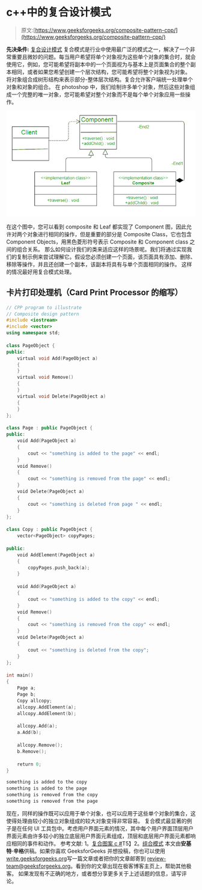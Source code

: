 # c++中的复合设计模式

> 原文:[https://www.geeksforgeeks.org/composite-pattern-cpp/](https://www.geeksforgeeks.org/composite-pattern-cpp/)

**先决条件:** [复合设计模式](https://www.geeksforgeeks.org/composite-design-pattern/)
复合模式是行业中使用最广泛的模式之一，解决了一个非常重要且微妙的问题。每当用户希望将单个对象视为这些单个对象的集合时，就会使用它，例如，您可能希望将副本中的一个页面视为与基本上是页面集合的整个副本相同，或者如果您希望创建一个层次结构，您可能希望将整个对象视为对象。
将对象组合成树形结构来表示部分-整体层次结构。复合允许客户端统一处理单个对象和对象的组合。
在 photoshop 中，我们绘制许多单个对象，然后这些对象组成一个完整的唯一对象，您可能希望对整个对象而不是每个单个对象应用一些操作。

![](img/169f0a36a9cfc2814426f6afd99dc5f5.png)

在这个图中，您可以看到 composite 和 Leaf 都实现了 Component 图，因此允许对两个对象进行相同的操作，但是重要的部分是 Composite Class，它也包含 Component Objects，用黑色菱形符号表示 Composite 和 Component class 之间的组合关系。
那么如何设计我们的类来适应这样的场景呢。我们将通过实现我们的复制示例来尝试理解它。假设您必须创建一个页面，该页面具有添加、删除、移除等操作，并且还创建一个副本，该副本将具有与单个页面相同的操作。
这样的情况最好用复合模式处理。

## 卡片打印处理机（Card Print Processor 的缩写）

```cpp
// CPP program to illustrate
// Composite design pattern
#include <iostream>
#include <vector>
using namespace std;

class PageObject {
public:
    virtual void Add(PageObject a)
    {
    }
    virtual void Remove()
    {
    }
    virtual void Delete(PageObject a)
    {
    }
};

class Page : public PageObject {
public:
    void Add(PageObject a)
    {
        cout << "something is added to the page" << endl;
    }
    void Remove()
    {
        cout << "something is removed from the page" << endl;
    }
    void Delete(PageObject a)
    {
        cout << "something is deleted from page " << endl;
    }
};

class Copy : public PageObject {
    vector<PageObject> copyPages;

public:
    void AddElement(PageObject a)
    {
        copyPages.push_back(a);
    }

    void Add(PageObject a)
    {
        cout << "something is added to the copy" << endl;
    }
    void Remove()
    {
        cout << "something is removed from the copy" << endl;
    }
    void Delete(PageObject a)
    {
        cout << "something is deleted from the copy";
    }
};

int main()
{
    Page a;
    Page b;
    Copy allcopy;
    allcopy.AddElement(a);
    allcopy.AddElement(b);

    allcopy.Add(a);
    a.Add(b);

    allcopy.Remove();
    b.Remove();

    return 0;
}
```

```cpp
something is added to the copy
something is added to the page
something is removed from the copy
something is removed from the page
```

现在，同样的操作既可以应用于单个对象，也可以应用于这些单个对象的集合，这使得处理由较小的独立对象组成的较大对象变得非常容易。
复合模式最显著的例子是在任何 UI 工具包中。考虑用户界面元素的情况，其中每个用户界面顶层用户界面元素由许多较小的独立底层用户界面元素组成，顶层和底层用户界面元素都响应相同的事件和动作。
参考文献:
1。[复合图案 c #](http://www.c-sharpcorner.com/article/composite-patterns-in-C-Sharp/)T5】2。[组合模式](https://www.codeproject.com/Articles/185797/Composite-Design-Pattern)
本文由**安基特·辛格**供稿。如果你喜欢 GeeksforGeeks 并想投稿，你也可以使用[write.geeksforgeeks.org](https://write.geeksforgeeks.org)写一篇文章或者把你的文章邮寄到 review-team@geeksforgeeks.org。看到你的文章出现在极客博客主页上，帮助其他极客。
如果发现有不正确的地方，或者想分享更多关于上述话题的信息，请写评论。